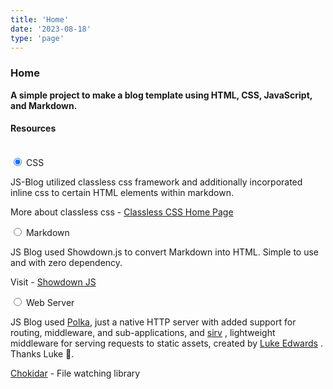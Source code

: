 ```yaml
---
title: 'Home'
date: '2023-08-18'
type: 'page'
---
```


### **Home**

**A simple project to make a blog template using HTML, CSS, JavaScript, and Markdown.**

#### **Resources**
<br>
<div class="tabs">
    <input type="radio" name="tabs" id="css" checked="checked">
    <label for="css">CSS</label>
    <div class="tab">
        <p>JS-Blog utilized classless css framework and additionally incorporated inline css to certain HTML elements within markdown.</p>
        <p>More about classless css - <a href="https://classless.de/">Classless CSS Home Page</a></p>
    </div>
    <input type="radio" name="tabs" id="mark">
    <label for="mark">Markdown</label>
    <div class="tab">
        <p> JS Blog used Showdown.js to convert Markdown into HTML. Simple to use and with zero dependency.</p>
        <p>Visit - <a href="https://showdownjs.com/">Showdown JS</a></p>
    </div>
    <input type="radio" name="tabs" id="node">
    <label for="node"> Web Server</label>
    <div class="tab">
        <p>JS Blog used <a href="https://github.com/lukeed/polka">Polka</a>, just a native HTTP server with added support for routing, middleware, and sub-applications, and <a href="https://github.com/lukeed/sirv">sirv</a> ,  lightweight middleware for serving requests to static assets, created by  <a href="https://github.com/lukeed">Luke Edwards</a> . Thanks Luke 🎉.</p>
        <p><a href="https://github.com/paulmillr/chokidar">Chokidar</a> -  File watching library</p>
    </div>
</div>




